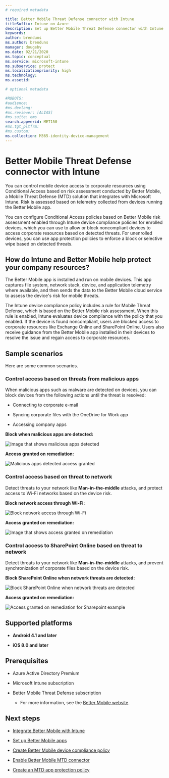 ```yaml
---
# required metadata

title: Better Mobile Threat Defense connector with Intune
titleSuffix: Intune on Azure
description: Set up Better Mobile Threat Defense connector with Intune.
keywords:
author: brenduns
ms.author: brenduns
manager: dougeby
ms.date: 02/21/2020
ms.topic: conceptual
ms.service: microsoft-intune
ms.subservice: protect
ms.localizationpriority: high
ms.technology:
ms.assetid: 

# optional metadata

#ROBOTS:
#audience:
#ms.devlang:
#ms.reviewer: [ALIAS]
#ms.suite: ems
search.appverid: MET150
#ms.tgt_pltfrm:
#ms.custom:
ms.collection: M365-identity-device-management
---
```


# Better Mobile Threat Defense connector with Intune

You can control mobile device access to corporate resources using Conditional Access based on risk assessment conducted by Better Mobile, a Mobile Threat Defense (MTD) solution that integrates with Microsoft Intune. Risk is assessed based on telemetry collected from devices running the Better Mobile app.

You can configure Conditional Access policies based on Better Mobile risk assessment enabled through Intune device compliance policies for enrolled devices, which you can use to allow or block noncompliant devices to access corporate resources based on detected threats. For unenrolled devices, you can use app protection policies to enforce a block or selective wipe based on detected threats.

## How do Intune and Better Mobile help protect your company resources?

The Better Mobile app is installed and run on mobile devices. This app captures file system, network stack, device, and application telemetry where available, and then sends the data to the Better Mobile cloud service to assess the device's risk for mobile threats.

The Intune device compliance policy includes a rule for Mobile Threat Defense, which is based on the Better Mobile risk assessment. When this rule is enabled, Intune evaluates device compliance with the policy that you enabled. If the device is found noncompliant, users are blocked access to corporate resources like Exchange Online and SharePoint Online. Users also receive guidance from the Better Mobile app installed in their devices to resolve the issue and regain access to corporate resources.

## Sample scenarios

Here are some common scenarios.

### Control access based on threats from malicious apps

When malicious apps such as malware are detected on devices, you can block devices from the following actions until the threat is resolved:

- Connecting to corporate e-mail

- Syncing corporate files with the OneDrive for Work app

- Accessing company apps

**Block when malicious apps are detected:**

![Image that shows malicious apps detected](./media/better-mobile-threat-defense-connector/better_mobile_maliciousapps_blocked.png)

**Access granted on remediation:**

![Malicious apps detected access granted](./media/better-mobile-threat-defense-connector/better_mobile_maliciousapps_unblocked.png)

### Control access based on threat to network

Detect threats to your network like **Man-in-the-middle** attacks, and protect access to Wi-Fi networks based on the device risk.

**Block network access through Wi-Fi:**

![Block network access through Wi-Fi](./media/better-mobile-threat-defense-connector/better_mobile_network_wifi_blocked.png)

**Access granted on remediation:**

![Image that shows access granted on remediation](./media/better-mobile-threat-defense-connector/better_mobile_network_wifi_unblocked.png)

### Control access to SharePoint Online based on threat to network

Detect threats to your network like **Man-in-the-middle** attacks, and prevent synchronization of corporate files based on the device risk.

**Block SharePoint Online when network threats are detected:**

![Block SharePoint Online when network threats are detected](./media/better-mobile-threat-defense-connector/better_mobile_network_spo_blocked.png)

**Access granted on remediation:**

![Access granted on remediation for Sharepoint example](./media/better-mobile-threat-defense-connector/better_mobile_network_spo_unblocked.png)

## Supported platforms

- **Android 4.1 and later**

- **iOS 8.0 and later**

## Prerequisites

- Azure Active Directory Premium

- Microsoft Intune subscription

- Better Mobile Threat Defense subscription

  - For more information, see the [Better Mobile website](https://www.better.mobi/).

## Next steps

- [Integrate Better Mobile with Intune](better-mobile-mtd-connector-integration.md)

- [Set up Better Mobile apps](mtd-apps-ios-app-configuration-policy-add-assign.md)

- [Create Better Mobile device compliance policy](mtd-device-compliance-policy-create.md)

- [Enable Better Mobile MTD connector](mtd-connector-enable.md)

- [Create an MTD app protection policy](mtd-app-protection-policy.md) 
